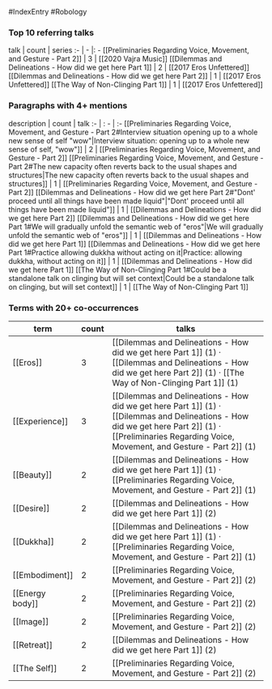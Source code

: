 #IndexEntry #Robology

### Top 10 referring talks
talk | count | series
:- | - |: -
[[Preliminaries Regarding Voice, Movement, and Gesture - Part 2]] | 3 | [[2020 Vajra Music]]
[[Dilemmas and Delineations - How did we get here Part 1]] | 2 | [[2017 Eros Unfettered]]
[[Dilemmas and Delineations - How did we get here Part 2]] | 1 | [[2017 Eros Unfettered]]
[[The Way of Non-Clinging Part 1]] | 1 | [[2017 Eros Unfettered]]

### Paragraphs with 4+ mentions
description | count | talk
:- | : - | :-
[[Preliminaries Regarding Voice, Movement, and Gesture - Part 2#Interview situation opening up to a whole new sense of self "wow"\|Interview situation: opening up to a whole new sense of self, "wow"]] | 2 | [[Preliminaries Regarding Voice, Movement, and Gesture - Part 2]]
[[Preliminaries Regarding Voice, Movement, and Gesture - Part 2#The new capacity often reverts back to the usual shapes and structures\|The new capacity often reverts back to the usual shapes and structures]] | 1 | [[Preliminaries Regarding Voice, Movement, and Gesture - Part 2]]
[[Dilemmas and Delineations - How did we get here Part 2#"Dont' proceed until all things have been made liquid"\|"Dont' proceed until all things have been made liquid"]] | 1 | [[Dilemmas and Delineations - How did we get here Part 2]]
[[Dilemmas and Delineations - How did we get here Part 1#We will gradually unfold the semantic web of "eros"\|We will gradually unfold the semantic web of "eros"]] | 1 | [[Dilemmas and Delineations - How did we get here Part 1]]
[[Dilemmas and Delineations - How did we get here Part 1#Practice allowing dukkha without acting on it\|Practice: allowing dukkha, without acting on it]] | 1 | [[Dilemmas and Delineations - How did we get here Part 1]]
[[The Way of Non-Clinging Part 1#Could be a standalone talk on clinging but will set context\|Could be a standalone talk on clinging, but will set context]] | 1 | [[The Way of Non-Clinging Part 1]]

### Terms with 20+ co-occurrences
term | count | talks
-|-|-
[[Eros]] | 3 | <span class="counts">[[Dilemmas and Delineations - How did we get here Part 1]] (1) · [[Dilemmas and Delineations - How did we get here Part 2]] (1) · [[The Way of Non-Clinging Part 1]] (1)</span> 
[[Experience]] | 3 | <span class="counts">[[Dilemmas and Delineations - How did we get here Part 1]] (1) · [[Dilemmas and Delineations - How did we get here Part 2]] (1) · [[Preliminaries Regarding Voice, Movement, and Gesture - Part 2]] (1)</span> 
[[Beauty]] | 2 | <span class="counts">[[Dilemmas and Delineations - How did we get here Part 1]] (1) · [[Preliminaries Regarding Voice, Movement, and Gesture - Part 2]] (1)</span> 
[[Desire]] | 2 | <span class="counts">[[Dilemmas and Delineations - How did we get here Part 1]] (2)</span> 
[[Dukkha]] | 2 | <span class="counts">[[Dilemmas and Delineations - How did we get here Part 1]] (1) · [[Preliminaries Regarding Voice, Movement, and Gesture - Part 2]] (1)</span> 
[[Embodiment]] | 2 | <span class="counts">[[Preliminaries Regarding Voice, Movement, and Gesture - Part 2]] (2)</span> 
[[Energy body]] | 2 | <span class="counts">[[Preliminaries Regarding Voice, Movement, and Gesture - Part 2]] (2)</span> 
[[Image]] | 2 | <span class="counts">[[Preliminaries Regarding Voice, Movement, and Gesture - Part 2]] (2)</span> 
[[Retreat]] | 2 | <span class="counts">[[Dilemmas and Delineations - How did we get here Part 1]] (2)</span> 
[[The Self]] | 2 | <span class="counts">[[Preliminaries Regarding Voice, Movement, and Gesture - Part 2]] (2)</span> 

